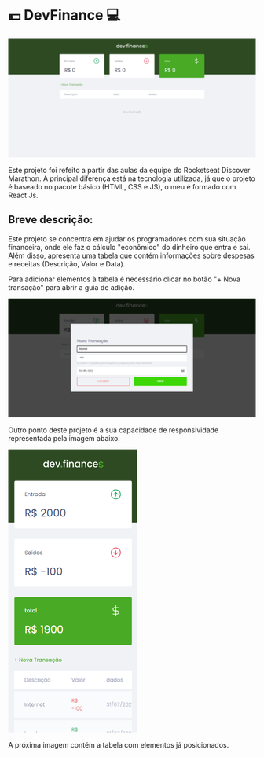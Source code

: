 # :dollar: DevFinance :computer:

![Intro](README/Intro.png)

Este projeto foi refeito a partir das aulas da equipe do Rocketseat Discover Marathon.
A principal diferença está na tecnologia utilizada, já que o projeto é baseado no pacote básico (HTML, CSS e JS), o meu é formado com React Js.

## Breve descrição:

Este projeto se concentra em ajudar os programadores com sua situação financeira, onde ele faz o cálculo "econômico" do dinheiro que entra e sai. Além disso, apresenta uma tabela que contém informações sobre despesas e receitas (Descrição, Valor e Data).

Para adicionar elementos à tabela é necessário clicar no botão "+ Nova transação" para abrir a guia de adição.

![Intro](README/Main1.png)

Outro ponto deste projeto é a sua capacidade de responsividade representada pela imagem abaixo.

![Intro](README/Main2.png)

A próxima imagem contém a tabela com elementos já posicionados.